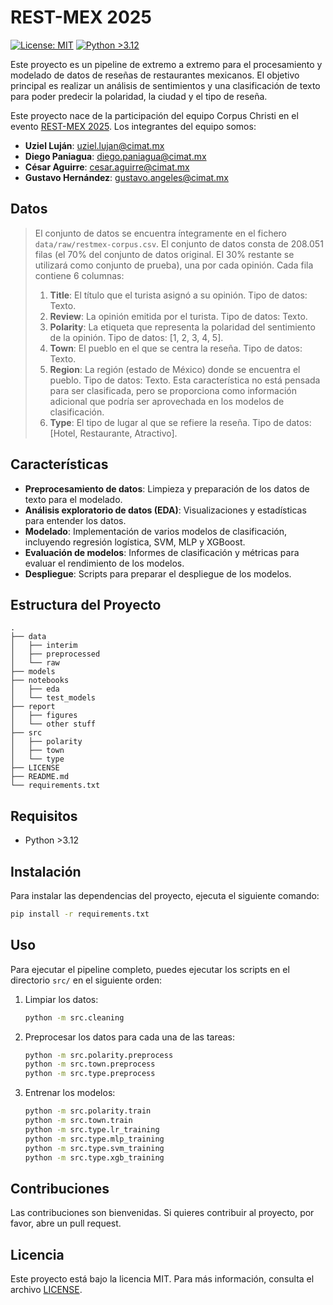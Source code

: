 # REST-MEX 2025

[![License: MIT](https://img.shields.io/badge/License-MIT-yellow.svg)](https://opensource.org/licenses/MIT)
[![Python >3.12](https://img.shields.io/badge/python->3.12-blue.svg)](https://www.python.org/downloads/)

Este proyecto es un pipeline de extremo a extremo para el procesamiento y modelado de datos de reseñas de restaurantes mexicanos. El objetivo principal es realizar un análisis de sentimientos y una clasificación de texto para poder predecir la polaridad, la ciudad y el tipo de reseña.

Este proyecto nace de la participación del equipo Corpus Christi en el evento [REST-MEX 2025](https://sites.google.com/cimat.mx/rest-mex-2025). Los integrantes del equipo somos:

- **Uziel Luján**: [uziel.lujan@cimat.mx](mailto:uziel.lujan@cimat.mx)
- **Diego Paniagua**: [diego.paniagua@cimat.mx](mailto:diego.paniagua@cimat.mx)
- **César Aguirre**: [cesar.aguirre@cimat.mx](mailto:cesar.aguirre@cimat.mx)
- **Gustavo Hernández**: [gustavo.angeles@cimat.mx](mailto:gustavo.angeles@cimat.mx)

## Datos

> El conjunto de datos se encuentra íntegramente en el fichero `data/raw/restmex-corpus.csv`.
> El conjunto de datos consta de 208.051 filas (el 70% del conjunto de datos original. El 30% restante se utilizará como conjunto de prueba), una por cada opinión. Cada fila contiene 6 columnas:
>
> 1.  **Title**: El título que el turista asignó a su opinión. Tipo de datos: Texto.
> 2.  **Review**: La opinión emitida por el turista. Tipo de datos: Texto.
> 3.  **Polarity**: La etiqueta que representa la polaridad del sentimiento de la opinión. Tipo de datos: [1, 2, 3, 4, 5].
> 4.  **Town**: El pueblo en el que se centra la reseña. Tipo de datos: Texto.
> 5.  **Region**: La región (estado de México) donde se encuentra el pueblo. Tipo de datos: Texto. Esta característica no está pensada para ser clasificada, pero se proporciona como información adicional que podría ser aprovechada en los modelos de clasificación.
> 6.  **Type**: El tipo de lugar al que se refiere la reseña. Tipo de datos: [Hotel, Restaurante, Atractivo].

## Características

- **Preprocesamiento de datos**: Limpieza y preparación de los datos de texto para el modelado.
- **Análisis exploratorio de datos (EDA)**: Visualizaciones y estadísticas para entender los datos.
- **Modelado**: Implementación de varios modelos de clasificación, incluyendo regresión logística, SVM, MLP y XGBoost.
- **Evaluación de modelos**: Informes de clasificación y métricas para evaluar el rendimiento de los modelos.
- **Despliegue**: Scripts para preparar el despliegue de los modelos.

## Estructura del Proyecto

```
.
├── data
│   ├── interim
│   ├── preprocessed
│   └── raw
├── models
├── notebooks
│   ├── eda
│   └── test_models
├── report
│   ├── figures
│   └── other stuff
├── src
│   ├── polarity
│   ├── town
│   └── type
├── LICENSE
├── README.md
└── requirements.txt
```

## Requisitos

- Python >3.12

## Instalación

Para instalar las dependencias del proyecto, ejecuta el siguiente comando:

```bash
pip install -r requirements.txt
```

## Uso

Para ejecutar el pipeline completo, puedes ejecutar los scripts en el directorio `src/` en el siguiente orden:

1.  Limpiar los datos:
    ```bash
    python -m src.cleaning
    ```
2.  Preprocesar los datos para cada una de las tareas:
    ```bash
    python -m src.polarity.preprocess
    python -m src.town.preprocess
    python -m src.type.preprocess
    ```
3.  Entrenar los modelos:
    ```bash
    python -m src.polarity.train
    python -m src.town.train
    python -m src.type.lr_training
    python -m src.type.mlp_training
    python -m src.type.svm_training
    python -m src.type.xgb_training
    ```

## Contribuciones

Las contribuciones son bienvenidas. Si quieres contribuir al proyecto, por favor, abre un pull request.

## Licencia

Este proyecto está bajo la licencia MIT. Para más información, consulta el archivo [LICENSE](LICENSE).
